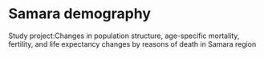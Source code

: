 # Samara demography
 Study project:Changes in population structure, age-specific mortality, fertility, and life expectancy changes by reasons of death in Samara region
